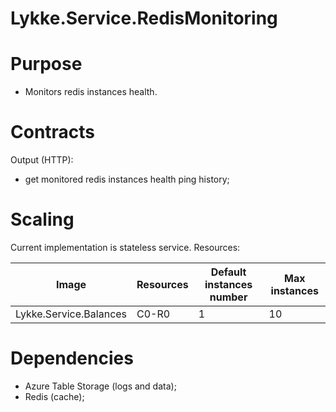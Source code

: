 # Lykke.Service.RedisMonitoring

# Purpose

  - Monitors redis instances health.

# Contracts

Output (HTTP):
  - get monitored redis instances health ping history;

# Scaling
Current implementation is stateless service.
Resources: 

| Image | Resources | Default instances number | Max instances |
| ------ | ------ | ------ | ------ |
| Lykke.Service.Balances | C0-R0 | 1 | 10 |

# Dependencies
  - Azure Table Storage (logs and data);
  - Redis (cache);
